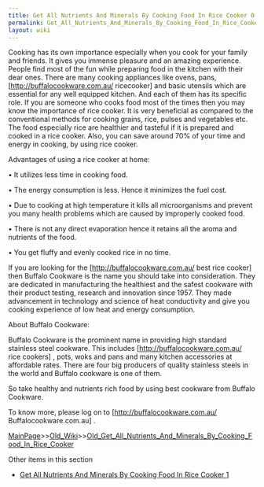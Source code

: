 ```yaml
---
title: Get All Nutrients And Minerals By Cooking Food In Rice Cooker 0
permalink: Get_All_Nutrients_And_Minerals_By_Cooking_Food_In_Rice_Cooker_0/
layout: wiki
---
```

Cooking has its own importance especially when you cook for your family and friends. It gives you immense pleasure and an amazing experience. People find most of the fun while preparing food in the kitchen with their dear ones. There are many cooking appliances like ovens, pans, [http://buffalocookware.com.au/ ricecooker] and basic utensils which are essential for any well equipped kitchen. And each of them has its specific role. If you are someone who cooks food most of the times then you may know the importance of rice cooker. It is very beneficial as compared to the conventional methods for cooking grains, rice, pulses and vegetables etc. The food especially rice are healthier and tasteful if it is prepared and cooked in a rice cooker. Also, you can save around 70% of your time and energy in cooking, by using rice cooker.

Advantages of using a rice cooker at home:

• It utilizes less time in cooking food.

• The energy consumption is less. Hence it minimizes the fuel cost.

• Due to cooking at high temperature it kills all microorganisms and prevent you many health problems which are caused by improperly cooked food.

• There is not any direct evaporation hence it retains all the aroma and nutrients of the food.

• You get fluffy and evenly cooked rice in no time.

If you are looking for the [http://buffalocookware.com.au/ best rice cooker] then Buffalo Cookware is the name you should take into consideration. They are dedicated in manufacturing the healthiest and the safest cookware with their product testing, research and innovation since 1957. They made advancement in technology and science of heat conductivity and give you cooking experience of low heat and energy consumption.

About Buffalo Cookware:

Buffalo Cookware is the prominent name in providing high standard stainless steel cookware. This includes [http://buffalocookware.com.au/ rice cookers] , pots, woks and pans and many kitchen accessories at affordable rates. There are four big producers of quality stainless steels in the world and Buffalo cookware is one of them.

So take healthy and nutrients rich food by using best cookware from Buffalo Cookware.

To know more, please log on to [http://buffalocookware.com.au/ Buffalocookware.com.au] .

[MainPage](/keeperrl_wiki/ "wikilink")>>[Old_Wiki](/keeperrl_wiki/Old_Wiki "wikilink")>>[Old_Get_All_Nutrients_And_Minerals_By_Cooking_Food_In_Rice_Cooker](/keeperrl_wiki/Old_Get_All_Nutrients_And_Minerals_By_Cooking_Food_In_Rice_Cooker "wikilink")

Other items in this section
-    [Get All Nutrients And Minerals By Cooking Food In Rice Cooker 1](/keeperrl_wiki/Get_All_Nutrients_And_Minerals_By_Cooking_Food_In_Rice_Cooker_1 "wikilink")
